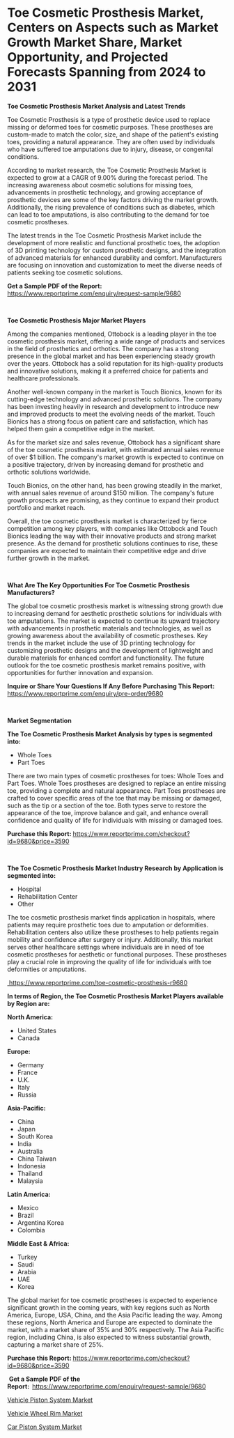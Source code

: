 <p><h1>Toe Cosmetic Prosthesis Market, Centers on Aspects such as Market Growth Market Share, Market Opportunity, and Projected Forecasts Spanning from 2024 to 2031</h1></p><p><strong>Toe Cosmetic Prosthesis Market Analysis and Latest Trends</strong></p>
<p><p>Toe Cosmetic Prosthesis is a type of prosthetic device used to replace missing or deformed toes for cosmetic purposes. These prostheses are custom-made to match the color, size, and shape of the patient's existing toes, providing a natural appearance. They are often used by individuals who have suffered toe amputations due to injury, disease, or congenital conditions.</p><p>According to market research, the Toe Cosmetic Prosthesis Market is expected to grow at a CAGR of 9.00% during the forecast period. The increasing awareness about cosmetic solutions for missing toes, advancements in prosthetic technology, and growing acceptance of prosthetic devices are some of the key factors driving the market growth. Additionally, the rising prevalence of conditions such as diabetes, which can lead to toe amputations, is also contributing to the demand for toe cosmetic prostheses.</p><p>The latest trends in the Toe Cosmetic Prosthesis Market include the development of more realistic and functional prosthetic toes, the adoption of 3D printing technology for custom prosthetic designs, and the integration of advanced materials for enhanced durability and comfort. Manufacturers are focusing on innovation and customization to meet the diverse needs of patients seeking toe cosmetic solutions.</p></p>
<p><strong>Get a Sample PDF of the Report:&nbsp;</strong> <a href="https://www.reportprime.com/enquiry/request-sample/9680">https://www.reportprime.com/enquiry/request-sample/9680</a></p>
<p>&nbsp;</p>
<p><strong>Toe Cosmetic Prosthesis Major Market Players</strong></p>
<p><p>Among the companies mentioned, Ottobock is a leading player in the toe cosmetic prosthesis market, offering a wide range of products and services in the field of prosthetics and orthotics. The company has a strong presence in the global market and has been experiencing steady growth over the years. Ottobock has a solid reputation for its high-quality products and innovative solutions, making it a preferred choice for patients and healthcare professionals.</p><p>Another well-known company in the market is Touch Bionics, known for its cutting-edge technology and advanced prosthetic solutions. The company has been investing heavily in research and development to introduce new and improved products to meet the evolving needs of the market. Touch Bionics has a strong focus on patient care and satisfaction, which has helped them gain a competitive edge in the market.</p><p>As for the market size and sales revenue, Ottobock has a significant share of the toe cosmetic prosthesis market, with estimated annual sales revenue of over $1 billion. The company's market growth is expected to continue on a positive trajectory, driven by increasing demand for prosthetic and orthotic solutions worldwide.</p><p>Touch Bionics, on the other hand, has been growing steadily in the market, with annual sales revenue of around $150 million. The company's future growth prospects are promising, as they continue to expand their product portfolio and market reach.</p><p>Overall, the toe cosmetic prosthesis market is characterized by fierce competition among key players, with companies like Ottobock and Touch Bionics leading the way with their innovative products and strong market presence. As the demand for prosthetic solutions continues to rise, these companies are expected to maintain their competitive edge and drive further growth in the market.</p></p>
<p>&nbsp;</p>
<p><strong>What Are The Key Opportunities For Toe Cosmetic Prosthesis Manufacturers?</strong></p>
<p><p>The global toe cosmetic prosthesis market is witnessing strong growth due to increasing demand for aesthetic prosthetic solutions for individuals with toe amputations. The market is expected to continue its upward trajectory with advancements in prosthetic materials and technologies, as well as growing awareness about the availability of cosmetic prostheses. Key trends in the market include the use of 3D printing technology for customizing prosthetic designs and the development of lightweight and durable materials for enhanced comfort and functionality. The future outlook for the toe cosmetic prosthesis market remains positive, with opportunities for further innovation and expansion.</p></p>
<p><strong>Inquire or Share Your Questions If Any Before Purchasing This Report:</strong> <a href="https://www.reportprime.com/enquiry/pre-order/9680">https://www.reportprime.com/enquiry/pre-order/9680</a></p>
<p>&nbsp;</p>
<p><strong>Market Segmentation</strong></p>
<p><strong>The Toe Cosmetic Prosthesis Market Analysis by types is segmented into:</strong></p>
<p><ul><li>Whole Toes</li><li>Part Toes</li></ul></p>
<p><p>There are two main types of cosmetic prostheses for toes: Whole Toes and Part Toes. Whole Toes prostheses are designed to replace an entire missing toe, providing a complete and natural appearance. Part Toes prostheses are crafted to cover specific areas of the toe that may be missing or damaged, such as the tip or a section of the toe. Both types serve to restore the appearance of the toe, improve balance and gait, and enhance overall confidence and quality of life for individuals with missing or damaged toes.</p></p>
<p><strong>Purchase this Report:&nbsp;</strong><a href="https://www.reportprime.com/checkout?id=9680&price=3590">https://www.reportprime.com/checkout?id=9680&price=3590</a></p>
<p>&nbsp;</p>
<p><strong>The Toe Cosmetic Prosthesis Market Industry Research by Application is segmented into:</strong></p>
<p><ul><li>Hospital</li><li>Rehabilitation Center</li><li>Other</li></ul></p>
<p><p>The toe cosmetic prosthesis market finds application in hospitals, where patients may require prosthetic toes due to amputation or deformities. Rehabilitation centers also utilize these prostheses to help patients regain mobility and confidence after surgery or injury. Additionally, this market serves other healthcare settings where individuals are in need of toe cosmetic prostheses for aesthetic or functional purposes. These prostheses play a crucial role in improving the quality of life for individuals with toe deformities or amputations.</p></p>
<p><a href="https://www.reportprime.com/toe-cosmetic-prosthesis-r9680">&nbsp;https://www.reportprime.com/toe-cosmetic-prosthesis-r9680</a></p>
<p><strong>In terms of Region, the Toe Cosmetic Prosthesis Market Players available by Region are:</strong></p>
<p>
    <p> <strong> North America: </strong>
        <ul>
            <li>United States</li>
            <li>Canada</li>
        </ul>
        </p> 
    <p> <strong> Europe: </strong>
        <ul>
            <li>Germany</li>
            <li>France</li>
            <li>U.K.</li>
            <li>Italy</li>
            <li>Russia</li>
        </ul>
        </p> 
    <p> <strong> Asia-Pacific: </strong>
        <ul>
            <li>China</li>
            <li>Japan</li>
            <li>South Korea</li>
            <li>India</li>
            <li>Australia</li>
            <li>China Taiwan</li>
            <li>Indonesia</li>
            <li>Thailand</li>
            <li>Malaysia</li>
        </ul>
        </p> 
    <p> <strong> Latin America: </strong>
        <ul>
            <li>Mexico</li>
            <li>Brazil</li>
            <li>Argentina Korea</li>
            <li>Colombia</li>
        </ul>
        </p> 
    <p> <strong> Middle East & Africa: </strong>
        <ul>
            <li>Turkey</li>
            <li>Saudi</li>
            <li>Arabia</li>
            <li>UAE</li>
            <li>Korea</li>
        </ul>
    </p>
    </p>
<p><p>The global market for toe cosmetic prostheses is expected to experience significant growth in the coming years, with key regions such as North America, Europe, USA, China, and the Asia Pacific leading the way. Among these regions, North America and Europe are expected to dominate the market, with a market share of 35% and 30% respectively. The Asia Pacific region, including China, is also expected to witness substantial growth, capturing a market share of 25%.</p></p>
<p><strong>Purchase this Report: </strong><a href="https://www.reportprime.com/checkout?id=9680&price=3590">https://www.reportprime.com/checkout?id=9680&price=3590</a></p>
<p>&nbsp;<strong>Get a Sample PDF of the Report:&nbsp;&nbsp;</strong><a href="https://www.reportprime.com/enquiry/request-sample/9680">https://www.reportprime.com/enquiry/request-sample/9680</a></p>
<p><strong></strong></p>
<p><p><a href="https://www.linkedin.com/pulse/vehicle-piston-system-market-challenges-opportunities-luhoe?trackingId=QC9iJFTHnblMMsgUyv99oQ%3D%3D">Vehicle Piston System Market</a></p><p><a href="https://www.linkedin.com/pulse/insights-vehicle-wheel-rim-market-size-analysing-share-trends-gfzle?trackingId=WyOkD%2FMy9L8qWU4Vujkw3g%3D%3D">Vehicle Wheel Rim Market</a></p><p><a href="https://www.linkedin.com/pulse/decoding-car-piston-system-market-deep-dive-latest-trends-mns6e?trackingId=YiYVU5oOIvQ6m8pZqWuFaQ%3D%3D">Car Piston System Market</a></p></p>